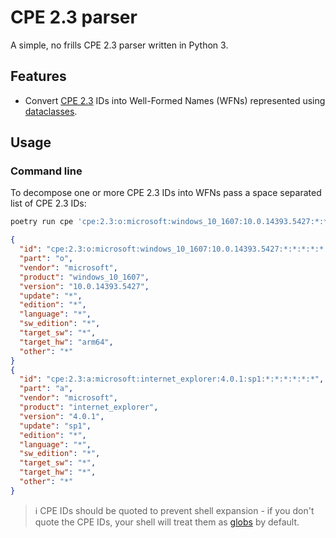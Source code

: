 # CPE 2.3 parser

A simple, no frills CPE 2.3 parser written in Python 3.

## Features

- Convert [CPE 2.3](https://cpe.mitre.org/specification/) IDs into Well-Formed Names (WFNs) represented using [dataclasses](https://github.com/python/cpython/blob/main/Lib/dataclasses.py).

## Usage

### Command line

To decompose one or more CPE 2.3 IDs into WFNs pass a space separated list of CPE 2.3 IDs:

```bash
poetry run cpe 'cpe:2.3:o:microsoft:windows_10_1607:10.0.14393.5427:*:*:*:*:*:arm64:*' 'cpe:2.3:a:microsoft:internet_explorer:4.0.1:sp1:*:*:*:*:*:*' | jq
```

```json
{
  "id": "cpe:2.3:o:microsoft:windows_10_1607:10.0.14393.5427:*:*:*:*:*:arm64:*",
  "part": "o",
  "vendor": "microsoft",
  "product": "windows_10_1607",
  "version": "10.0.14393.5427",
  "update": "*",
  "edition": "*",
  "language": "*",
  "sw_edition": "*",
  "target_sw": "*",
  "target_hw": "arm64",
  "other": "*"
}
{
  "id": "cpe:2.3:a:microsoft:internet_explorer:4.0.1:sp1:*:*:*:*:*:*",
  "part": "a",
  "vendor": "microsoft",
  "product": "internet_explorer",
  "version": "4.0.1",
  "update": "sp1",
  "edition": "*",
  "language": "*",
  "sw_edition": "*",
  "target_sw": "*",
  "target_hw": "*",
  "other": "*"
}
```

> ℹ️ CPE IDs should be quoted to prevent shell expansion - if you don't quote the CPE IDs, your shell will treat them as [globs](https://en.wikipedia.org/wiki/Glob_(programming)) by default.
